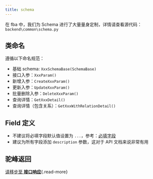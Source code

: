 ```yaml
---
title: schema
---
```


在 fba 中，我们为 Schema 进行了大量量身定制，详情请查看源代码：`backend\common\schema.py`

## 类命名

遵循以下命名规范：

- 基础 schema: `XxxSchemaBase(SchemaBase)`
- 接口入参：`XxxParam()`
- 新增入参：`CreateXxxParam()`
- 更新入参：`UpdateXxxParam()`
- 批量删除入参：`DeleteXxxParam()`
- 查询详情：`GetXxxDetail()`
- 查询详情（包含关系）：`GetXxxWithRelationDetail()`

## Field 定义

- 不建议将必填字段默认值设置为 `...`，参考：[必填字段](https://docs.pydantic.dev/latest/concepts/models/#required-fields)
- 建议为所有字段添加 `description` 参数，这对于 API 文档来说非常有用

## 驼峰返回

[请移步至 **接口响应**](response.md#驼峰返回){.read-more}

